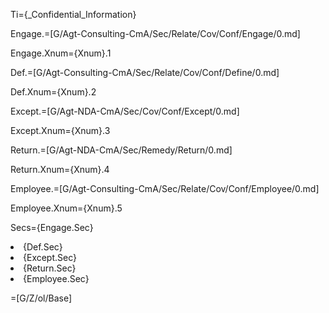Ti={_Confidential_Information}

Engage.=[G/Agt-Consulting-CmA/Sec/Relate/Cov/Conf/Engage/0.md]

Engage.Xnum={Xnum}.1

Def.=[G/Agt-Consulting-CmA/Sec/Relate/Cov/Conf/Define/0.md]

Def.Xnum={Xnum}.2

Except.=[G/Agt-NDA-CmA/Sec/Cov/Conf/Except/0.md]

Except.Xnum={Xnum}.3

Return.=[G/Agt-NDA-CmA/Sec/Remedy/Return/0.md]

Return.Xnum={Xnum}.4

Employee.=[G/Agt-Consulting-CmA/Sec/Relate/Cov/Conf/Employee/0.md]

Employee.Xnum={Xnum}.5

Secs={Engage.Sec}<li>{Def.Sec}<li>{Except.Sec}<li>{Return.Sec}<li>{Employee.Sec}

=[G/Z/ol/Base]